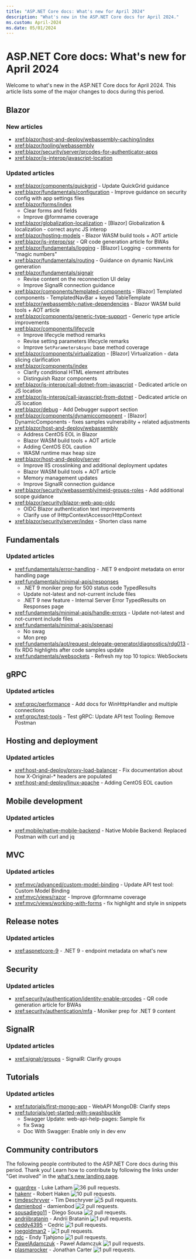 ```yaml
---
title: "ASP.NET Core docs: What's new for April 2024"
description: "What's new in the ASP.NET Core docs for April 2024."
ms.custom: April-2024
ms.date: 05/01/2024
---
```


# ASP.NET Core docs: What's new for April 2024

Welcome to what's new in the ASP.NET Core docs for April 2024. This article lists some of the major changes to docs during this period.

## Blazor

### New articles

- <xref:blazor/host-and-deploy/webassembly-caching/index>
- <xref:blazor/tooling/webassembly>
- <xref:blazor/security/server/qrcodes-for-authenticator-apps>
- <xref:blazor/js-interop/javascript-location>

### Updated articles

- <xref:blazor/components/quickgrid> - Update QuickGrid guidance
- <xref:blazor/fundamentals/configuration> - Improve guidance on security config with app settings files
- <xref:blazor/forms/index>
  - Clear forms and fields
  - Improve @formname coverage
- <xref:blazor/globalization-localization> - [Blazor] Globalization & localization - correct async JS interop
- <xref:blazor/hosting-models> - Blazor WASM build tools + AOT article
- <xref:blazor/js-interop/ssr> - QR code generation article for BWAs
- <xref:blazor/fundamentals/logging> - [Blazor] Logging - comments for "magic numbers"
- <xref:blazor/fundamentals/routing> - Guidance on dynamic NavLink generation
- <xref:blazor/fundamentals/signalr>
  - Revise content on the reconnection UI delay
  - Improve SignalR connection guidance
- <xref:blazor/components/templated-components> - [Blazor] Templated components - TemplatedNavBar + keyed TableTemplate
- <xref:blazor/webassembly-native-dependencies> - Blazor WASM build tools + AOT article
- <xref:blazor/components/generic-type-support> - Generic type article improvements
- <xref:blazor/components/lifecycle>
  - Improve lifecycle method remarks
  - Revise setting parameters lifecycle remarks
  - Improve `SetParametersAsync` base method coverage
- <xref:blazor/components/virtualization> - [Blazor] Virtualization - data slicing clarification
- <xref:blazor/components/index>
  - Clarify conditional HTML element attributes
  - Distinguish Razor components
- <xref:blazor/js-interop/call-dotnet-from-javascript> - Dedicated article on JS location
- <xref:blazor/js-interop/call-javascript-from-dotnet> - Dedicated article on JS location
- <xref:blazor/debug> - Add Debugger support section
- <xref:blazor/components/dynamiccomponent> - [Blazor] DynamicComponents - fixes samples vulnerability + related adjustments
- <xref:blazor/host-and-deploy/webassembly>
  - Address CentOS EOL in Blazor
  - Blazor WASM build tools + AOT article
  - Adding CentOS EOL caution
  - WASM runtime max heap size
- <xref:blazor/host-and-deploy/server>
  - Improve IIS crosslinking and additional deployment updates
  - Blazor WASM build tools + AOT article
  - Memory management updates
  - Improve SignalR connection guidance
- <xref:blazor/security/webassembly/meid-groups-roles> - Add additional scope guidance
- <xref:blazor/security/blazor-web-app-oidc>
  - OIDC Blazor authentication text improvements
  - Clarify use of IHttpContextAccessor/HttpContext
- <xref:blazor/security/server/index> - Shorten class name

## Fundamentals

### Updated articles

- <xref:fundamentals/error-handling> - .NET 9 endpoint metadata on error handling page
- <xref:fundamentals/minimal-apis/responses>
  - .NET 9 moniker prep for 500 status code TypedResults
  - Update not-latest and not-current include files
  - .NET 9 new feature - Internal Server Error TypedResults on Responses page
- <xref:fundamentals/minimal-apis/handle-errors> - Update not-latest and not-current include files
- <xref:fundamentals/minimal-apis/openapi>
  - No swag
  - Mon prep
- <xref:fundamentals/aot/request-delegate-generator/diagnostics/rdg013> - fix RDG highlights after code samples update
- <xref:fundamentals/websockets> - Refresh my top 10 topics: WebSockets

## gRPC

### Updated articles

- <xref:grpc/performance> - Add docs for WinHttpHandler and multiple connections
- <xref:grpc/test-tools> - Test gRPC: Update API test Tooling: Remove Postman

## Hosting and deployment

### Updated articles

- <xref:host-and-deploy/proxy-load-balancer> - Fix documentation about how X-Original-* headers are populated
- <xref:host-and-deploy/linux-apache> - Adding CentOS EOL caution

## Mobile development

### Updated articles

- <xref:mobile/native-mobile-backend> - Native Mobile Backend: Replaced Postman with curl and jq

## MVC

### Updated articles

- <xref:mvc/advanced/custom-model-binding> - Update API test tool: Custom Model Binding
- <xref:mvc/views/razor> - Improve @formname coverage
- <xref:mvc/views/working-with-forms> - fix highlight and style in snippets

## Release notes

### Updated articles

- <xref:aspnetcore-9> - .NET 9 - endpoint metadata on what's new

## Security

### Updated articles

- <xref:security/authentication/identity-enable-qrcodes> - QR code generation article for BWAs
- <xref:security/authentication/mfa> - Moniker prep for .NET 9 content

## SignalR

### Updated articles

- <xref:signalr/groups> - SignalR: Clarify groups

## Tutorials

### Updated articles

- <xref:tutorials/first-mongo-app> - WebAPI MongoDB: Clarify steps
- <xref:tutorials/get-started-with-swashbuckle>
  - Swagger Update: web-api-help-pages: Sample fix
  - fix Swag
  - Doc With Swagger: Enable only in dev env

## Community contributors

The following people contributed to the ASP.NET Core docs during this period. Thank you! Learn how to contribute by following the links under "Get involved" in the [what's new landing page](index.yml).

- [guardrex](https://github.com/guardrex) - Luke Latham ![36 pull requests.](https://img.shields.io/badge/Merged%20Pull%20Requests-36-green)
- [hakenr](https://github.com/hakenr) - Robert Haken ![10 pull requests.](https://img.shields.io/badge/Merged%20Pull%20Requests-10-green)
- [timdeschryver](https://github.com/timdeschryver) - Tim Deschryver ![5 pull requests.](https://img.shields.io/badge/Merged%20Pull%20Requests-5-green)
- [damienbod](https://github.com/damienbod) - damienbod ![2 pull requests.](https://img.shields.io/badge/Merged%20Pull%20Requests-2-green)
- [sousadiego11](https://github.com/sousadiego11) - Diego Sousa ![2 pull requests.](https://img.shields.io/badge/Merged%20Pull%20Requests-2-green)
- [andriibratanin](https://github.com/andriibratanin) - Andrii Bratanin ![1 pull requests.](https://img.shields.io/badge/Merged%20Pull%20Requests-1-green)
- [ceddy4395](https://github.com/ceddy4395) - Cedric  ![1 pull requests.](https://img.shields.io/badge/Merged%20Pull%20Requests-1-green)
- [joegoldman2](https://github.com/joegoldman2) -  ![1 pull requests.](https://img.shields.io/badge/Merged%20Pull%20Requests-1-green)
- [ndc](https://github.com/ndc) - Endy Tjahjono ![1 pull requests.](https://img.shields.io/badge/Merged%20Pull%20Requests-1-green)
- [PawelAdamczuk](https://github.com/PawelAdamczuk) - Paweł Adamczuk ![1 pull requests.](https://img.shields.io/badge/Merged%20Pull%20Requests-1-green)
- [plasmarocker](https://github.com/plasmarocker) - Jonathan Carter ![1 pull requests.](https://img.shields.io/badge/Merged%20Pull%20Requests-1-green)
